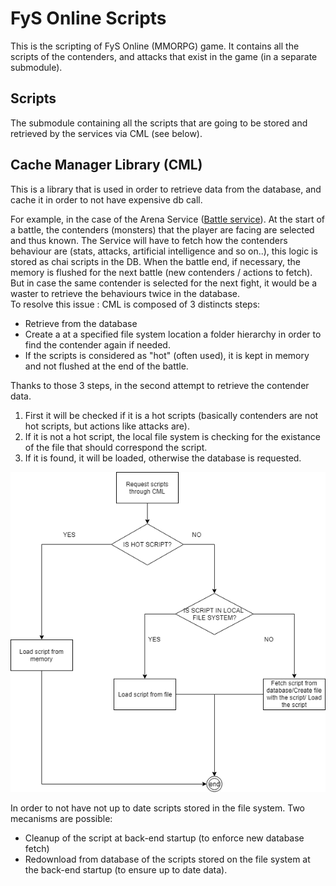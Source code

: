 # FyS Online Scripts

This is the scripting of FyS Online (MMORPG) game. It contains all the scripts of the contenders, and attacks that exist in the game (in a separate submodule).  

## Scripts

The submodule containing all the scripts that are going to be stored and retrieved by the services via CML (see below).

## Cache Manager Library (CML)

This is a library that is used in order to retrieve data from the database, and cache it in order to not have expensive db call.  
  
For example,  in the case of the Arena Service ([Battle service]()). At the start of a battle, the contenders (monsters) that the player are facing are selected and thus known. The Service will have to fetch how the contenders behaviour are (stats, attacks, artificial intelligence and so on..), this logic is stored as chai scripts in the DB. When the battle end, if necessary, the memory is flushed for the next battle (new contenders / actions to fetch).  
But in case the same contender is selected for the next fight, it would be a waster to retrieve the behaviours twice in the database.  
To resolve this issue : CML is composed of 3 distincts steps:

* Retrieve from the database
* Create a at a specified file system location a folder hierarchy in order to find the contender again if needed.
* If the scripts is considered as "hot" (often used), it is kept in memory and not flushed at the end of the battle.

Thanks to those 3 steps, in the second attempt to retrieve the contender data. 
1. First it will be checked if it is a hot scripts (basically contenders are not hot scripts, but actions like attacks are). 
2. If it is not a hot script, the local file system is checking for the existance of the file that should correspond the script.  
3. If it is found, it will be loaded, otherwise the database is requested.

![conditionalDiagramCML](../doc/other/conditionalDiagramCML.png)

In order to not have not up to date scripts stored in the file system. Two mecanisms are possible:
* Cleanup of the script at back-end startup (to enforce new database fetch)
* Redownload from database of the scripts stored on the file system at the back-end startup (to ensure up to date data).
